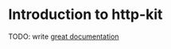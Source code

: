 # Introduction to http-kit

TODO: write [great documentation](http://jacobian.org/writing/what-to-write/)
